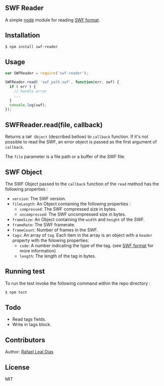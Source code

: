 ## SWF Reader
  
  A simple [node][nodejs] module for reading [SWF format][swf-format].

## Installation

```sh
$ npm install swf-reader
```

## Usage

```js
var SWFReader = require('swf-reader');

SWFReader.read( 'swf_path.swf', function(err, swf) {
  if ( err ) {
    // handle error
    ...
  }
  console.log(swf);
});
``` 

## SWFReader.read(file, callback)

Returns a `SWF Object` (described bellow) to `callback` function. If it's not possible to read the SWF, an error object is passed as the first argument of `callback`.

The `file` parameter is a file path or a buffer of the SWF file.

## SWF Object

The SWF Object passed to the `callback` function of the `read` method has the following properties :

* `version`: The SWF version.
* `fileLength`: An Object containing the following properties :
  * `compressed`: The SWF compressed size in bytes.
  * `uncompressed`: The SWF uncompressed size in bytes.
* `frameSize`: An Object containing the `width` and `height` of the SWF.
* `frameRate`: The SWF framerate.
* `frameCount`: Number of frames in the SWF.
* `tags`: An array of `tag`. Each item in the array is an object with a `header` property with the folowing properties:
  * `code`: A number indicating the type of the tag. (see [SWF format][swf-format] for more information)
  * `length`: The length of the tag in bytes.

## Running test

To run the test invoke the following command within the repo directory : 

```sh
$ npm test
```

## Todo

* Read tags fields. 
* Write in tags block.

## Contributors

  Author: [Rafael Leal Dias][rdleal-git]

## License

MIT 

[nodejs]: http://www.nodejs.org
[swf-format]: http://wwwimages.adobe.com/content/dam/Adobe/en/devnet/swf/pdf/swf-file-format-spec.pdf
[rdleal-git]: https://github.com/rafaeldias
